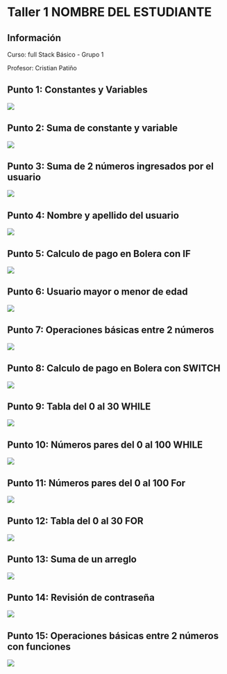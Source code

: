 <h1>Taller 1 NOMBRE DEL ESTUDIANTE </h1>

<h2> Información</h2>
<p>Curso: full Stack Básico - Grupo 1 </p>
<p>Profesor: Cristian Patiño</p>

<h2> Punto 1: Constantes y Variables</h2>
<img src="./public/images/Punto1.png">

<h2> Punto 2: Suma de constante y variable</h2>
<img src="./public/images/Punto2.png">

<h2> Punto 3: Suma de 2 números ingresados por el usuario</h2>
<img src="./public/images/Punto3.png">

<h2> Punto 4: Nombre y apellido del usuario</h2>
<img src="./public/images/Punto4.png">

<h2> Punto 5: Calculo de pago en Bolera con IF</h2>
<img src="./public/images/Punto5_1.png">

<h2> Punto 6: Usuario mayor o menor de edad</h2>
<img src="./public/images/Punto6.png">

<h2> Punto 7: Operaciones básicas entre 2 números</h2>
<img src="./public/images/Punto7_1.png">

<h2> Punto 8: Calculo de pago en Bolera con SWITCH</h2>
<img src="./public/images/Punto8_1.png">

<h2> Punto 9: Tabla del 0 al 30 WHILE</h2>
<img src="./public/images/Punto9.png">

<h2> Punto 10: Números pares del 0 al 100 WHILE</h2>
<img src="./public/images/Punto10.png">

<h2> Punto 11: Números pares del 0 al 100 For</h2>
<img src="./public/images/Punto11.png">

<h2> Punto 12: Tabla del 0 al 30 FOR</h2>
<img src="./public/images/Punto12.png">

<h2> Punto 13: Suma de un arreglo</h2>
<img src="./public/images/Punto13.png">

<h2> Punto 14: Revisión de contraseña</h2>
<img src="./public/images/Punto14_1.png">

<h2> Punto 15: Operaciones básicas entre 2 números con funciones</h2>
<img src="./public/images/Punto15_1.png">